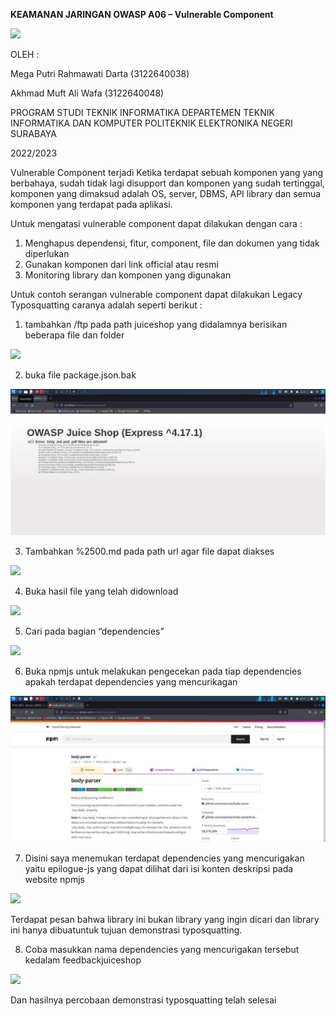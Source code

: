 ﻿**KEAMANAN JARINGAN OWASP A06 – Vulnerable Component** 

![](image/Aspose.Words.8b7306d8-351f-4811-a047-d2bec80179e2.001.png)

OLEH : 

Mega Putri Rahmawati Darta (3122640038) 

Akhmad Muft Ali Wafa (3122640048) 

PROGRAM STUDI TEKNIK INFORMATIKA             DEPARTEMEN TEKNIK INFORMATIKA DAN KOMPUTER POLITEKNIK ELEKTRONIKA NEGERI SURABAYA 

2022/2023 

Vulnerable Component terjadi Ketika terdapat sebuah komponen yang yang berbahaya, sudah tidak lagi disupport dan komponen yang sudah tertinggal, komponen yang dimaksud adalah OS, server, DBMS, API library dan semua komponen yang terdapat pada aplikasi. 

Untuk mengatasi vulnerable component dapat dilakukan dengan cara : 

1. Menghapus dependensi, fitur, component, file dan dokumen yang tidak diperlukan 
1. Gunakan komponen dari link official atau resmi 
1. Monitoring library dan komponen yang digunakan 

Untuk contoh serangan vulnerable component dapat dilakukan Legacy Typosquatting caranya adalah seperti berikut : 

1. tambahkan /ftp pada path juiceshop yang didalamnya berisikan beberapa file dan folder 

![](image/Aspose.Words.8b7306d8-351f-4811-a047-d2bec80179e2.002.png)

2. buka file package.json.bak 

![](image/Aspose.Words.8b7306d8-351f-4811-a047-d2bec80179e2.003.jpeg)

3. Tambahkan %2500.md pada path url agar file dapat diakses 

![](image/Aspose.Words.8b7306d8-351f-4811-a047-d2bec80179e2.004.png)

4. Buka hasil file yang telah didownload 

![](image/Aspose.Words.8b7306d8-351f-4811-a047-d2bec80179e2.005.png)

5. Cari pada bagian “dependencies” 

![](image/Aspose.Words.8b7306d8-351f-4811-a047-d2bec80179e2.006.png)

6. Buka npmjs untuk melakukan pengecekan pada tiap dependencies apakah terdapat dependencies yang mencurikagan 

![](image/Aspose.Words.8b7306d8-351f-4811-a047-d2bec80179e2.007.jpeg)

7. Disini saya menemukan terdapat dependencies yang mencurigakan yaitu epilogue-js yang dapat dilihat dari isi konten deskripsi pada website npmjs 

![](image/Aspose.Words.8b7306d8-351f-4811-a047-d2bec80179e2.008.png)

Terdapat pesan bahwa library ini bukan library yang ingin dicari dan library ini hanya dibuatuntuk tujuan demonstrasi typosquatting. 

8. Coba masukkan nama dependencies yang mencurigakan tersebut kedalam feedbackjuiceshop 

![](image/Aspose.Words.8b7306d8-351f-4811-a047-d2bec80179e2.009.png)

Dan hasilnya percobaan demonstrasi typosquatting telah selesai 
